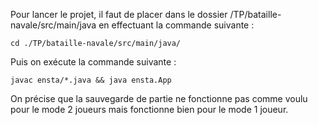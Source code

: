 Pour lancer le projet, il faut de placer dans le dossier /TP/bataille-navale/src/main/java en effectuant la commande suivante :

``` cd ./TP/bataille-navale/src/main/java/ ```

Puis on exécute la commande suivante :

``` javac ensta/*.java && java ensta.App ``` 

On précise que la sauvegarde de partie ne fonctionne pas comme voulu pour le mode 2 joueurs mais fonctionne bien pour le mode 1 joueur.
